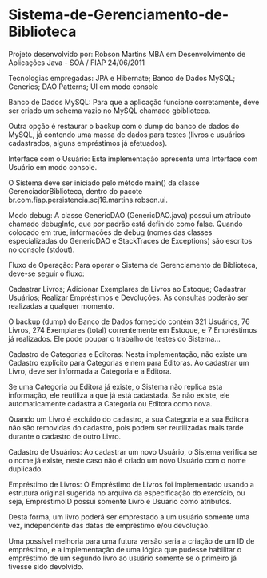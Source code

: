 # Sistema-de-Gerenciamento-de-Biblioteca

Projeto desenvolvido por:
Robson Martins
MBA em Desenvolvimento de Aplicações Java - SOA / FIAP
24/06/2011

Tecnologias empregadas:
JPA e Hibernate;
Banco de Dados MySQL;
Generics;
DAO Patterns;
UI em modo console
 

Banco de Dados MySQL:
Para que a aplicação funcione corretamente, deve ser criado um schema vazio no MySQL chamado gbiblioteca.

Outra opção é restaurar o backup com o dump do banco de dados do MySQL, já contendo uma massa de dados para testes (livros e usuários cadastrados, alguns empréstimos já efetuados).

 

Interface com o Usuário:
Esta implementação apresenta uma Interface com Usuário em modo console.

O Sistema deve ser iniciado pelo método main() da classe GerenciadorBiblioteca, dentro do pacote br.com.fiap.persistencia.scj16.martins.robson.ui.

 

Modo debug:
A classe GenericDAO (GenericDAO.java) possui um atributo chamado debugInfo, que por padrão está definido como false. Quando colocado em true, informações de debug (nomes das classes especializadas do GenericDAO e StackTraces de Exceptions) são escritos no console (stdout).

 

Fluxo de Operação:
Para operar o Sistema de Gerenciamento de Biblioteca, deve-se seguir o fluxo:

Cadastrar Livros;
Adicionar Exemplares de Livros ao Estoque;
Cadastrar Usuários;
Realizar Empréstimos e Devoluções.
As consultas poderão ser realizadas a qualquer momento.

O backup (dump) do Banco de Dados fornecido contém 321 Usuários, 76 Livros, 274 Exemplares (total) correntemente em Estoque, e 7 Empréstimos já realizados. Ele pode poupar o trabalho de testes do Sistema...


Cadastro de Categorias e Editoras:
Nesta implementação, não existe um Cadastro explícito para Categorias e nem para Editoras. Ao cadastrar um Livro, deve ser informada a Categoria e a Editora.

Se uma Categoria ou Editora já existe, o Sistema não replica esta informação, ele reutiliza a que já está cadastada. Se não existe, ele automaticamente cadastra a Categoria ou Editora como nova.

Quando um Livro é excluido do cadastro, a sua Categoria e a sua Editora não são removidas do cadastro, pois podem ser reutilizadas mais tarde durante o cadastro de outro Livro.


Cadastro de Usuários:
Ao cadastrar um novo Usuário, o Sistema verifica se o nome já existe, neste caso não é criado um novo Usuário com o nome duplicado.


Empréstimo de Livros:
O Empréstimo de Livros foi implementado usando a estrutura original sugerida no arquivo da especificação do exercício, ou seja, EmprestimoID possui somente Livro e Usuario como atributos.

Desta forma, um livro poderá ser emprestado a um usuário somente uma vez, independente das datas de empréstimo e/ou devolução.

Uma possível melhoria para uma futura versão seria a criação de um ID de empréstimo, e a implementação de uma lógica que pudesse habilitar o empréstimo de um segundo livro ao usuário somente se o primeiro já tivesse sido devolvido.
